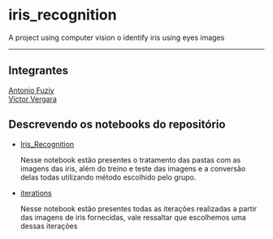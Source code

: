 # iris_recognition
A project using computer vision o identify iris using eyes images

___
## Integrantes

<a href="https://github.com/AntonioFuziy">
  Antonio Fuziy
</a>

<br/>

<a href="https://github.com/VergaraC">
  Victor Vergara
</a>

## Descrevendo os notebooks do repositório

- <a href="https://github.com/AntonioFuziy/iris_recognition/blob/main/Iris_Recognition.ipynb">
    Iris_Recognition
  </a>

  Nesse notebook estão presentes o tratamento das pastas com as imagens das iris, além do treino e teste das imagens e a conversão delas todas utilizando método escolhido pelo grupo. 

- <a href="https://github.com/AntonioFuziy/iris_recognition/blob/main/iterations.ipynb">
    iterations
  </a>

  Nesse notebook estão presentes todas as iterações realizadas a partir das imagens de iris fornecidas, vale ressaltar que escolhemos uma dessas iterações